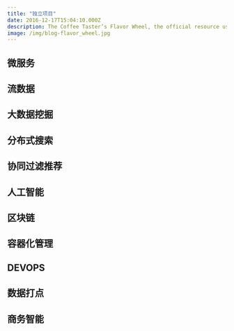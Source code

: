 ```yaml
---
title: "独立项目"
date: 2016-12-17T15:04:10.000Z
description: The Coffee Taster’s Flavor Wheel, the official resource used by coffee tasters, has been revised for the first time this year.
image: /img/blog-flavor_wheel.jpg
---
```


## 微服务

## 流数据

## 大数据挖掘

## 分布式搜索

## 协同过滤推荐

## 人工智能

## 区块链

## 容器化管理

## DEVOPS

## 数据打点

## 商务智能